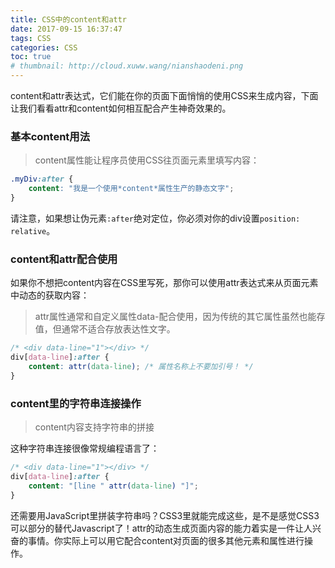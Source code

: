 ```yaml
---
title: CSS中的content和attr
date: 2017-09-15 16:37:47
tags: CSS
categories: CSS
toc: true
# thumbnail: http://cloud.xuww.wang/nianshaodeni.png
---
```


content和attr表达式，它们能在你的页面下面悄悄的使用CSS来生成内容，下面让我们看看attr和content如何相互配合产生神奇效果的。

### 基本content用法

> content属性能让程序员使用CSS往页面元素里填写内容：

```css
.myDiv:after {
    content: "我是一个使用*content*属性生产的静态文字"; 
}
 ```

<!-- more -->
请注意，如果想让伪元素```:after```绝对定位，你必须对你的div设置```position: relative```。

### content和attr配合使用

如果你不想把content内容在CSS里写死，那你可以使用attr表达式来从页面元素中动态的获取内容：
> attr属性通常和自定义属性data-配合使用，因为传统的其它属性虽然也能存值，但通常不适合存放表达性文字。

```css
/* <div data-line="1"></div> */
div[data-line]:after {
    content: attr(data-line); /* 属性名称上不要加引号！ */
}
```

### content里的字符串连接操作

> content内容支持字符串的拼接

这种字符串连接很像常规编程语言了：

```css
/* <div data-line="1"></div> */
div[data-line]:after {
    content: "[line " attr(data-line) "]";
}
```
还需要用JavaScript里拼装字符串吗？CSS3里就能完成这些，是不是感觉CSS3可以部分的替代Javascript了！attr的动态生成页面内容的能力着实是一件让人兴奋的事情。你实际上可以用它配合content对页面的很多其他元素和属性进行操作。